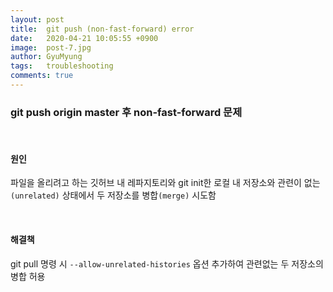 ```yaml
---
layout: post
title:  git push (non-fast-forward) error
date:   2020-04-21 10:05:55 +0900
image:  post-7.jpg
author: GyuMyung
tags:   troubleshooting
comments: true
---
```

### git push origin master 후 non-fast-forward 문제

<br/>

#### 원인

파일을 올리려고 하는 깃허브 내 레파지토리와 git init한 로컬 내 저장소와 관련이 없는`(unrelated)` 상태에서 두 저장소를 병합`(merge)` 시도함

<br/>

#### 해결책

git pull 명령 시 `--allow-unrelated-histories` 옵션 추가하여 관련없는 두 저장소의 병합 허용

